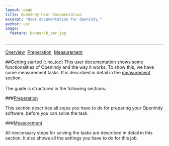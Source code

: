```yaml
---
layout: page
title: OpenIndy User Documentation
excerpt: "User documentation for OpenIndy."
author: usr
image:
  feature: banner/b_smr.jpg
---
```



---

<a href="/documentation/docu-usr.html" class="btn">Overview</a>&nbsp;&nbsp;<a href="/documentation/docu-usr/preperation.html" class="btn">Preperation</a>&nbsp;&nbsp;<a href="/documentation/docu-usr/measurement.html" class="btn">Measurement</a>&nbsp;&nbsp;


##Getting started
{:.no_toc}
This user documentation shows some functionalities of OpenIndy and the way it works.
To show this, we have some measurement tasks.
It is described in detail in the [measurement](/documentation/docu-usr/measurement.html) section.
<br><br>
The guide is structured in the following sections:

###[Preperation](/documentation/docu-usr/preperation.html)

This section describes all steps you have to do for preparing your OpenIndy software, before you can solve the task.

###[Measurement](/documentation/docu-usr/measurement.html)

All neccessary steps for solving the tasks are described in detail in this section. It also shows all the settings you have to do for this job.
